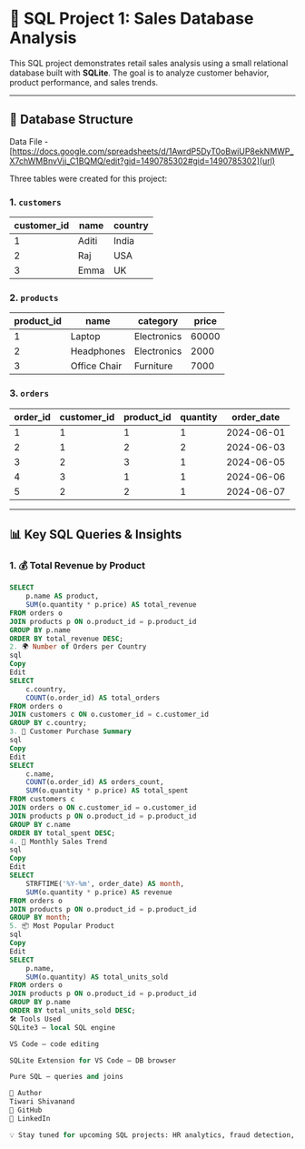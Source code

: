 # 🧾 SQL Project 1: Sales Database Analysis

This SQL project demonstrates retail sales analysis using a small relational database built with **SQLite**. The goal is to analyze customer behavior, product performance, and sales trends.

---

## 🧱 Database Structure 

Data File - [https://docs.google.com/spreadsheets/d/1AwrdP5DyT0oBwiUP8ekNMWP_X7chWMBnvVjj_C1BQMQ/edit?gid=1490785302#gid=1490785302](url)

Three tables were created for this project:

### 1. `customers`

| customer_id | name  | country |
|-------------|-------|---------|
| 1           | Aditi | India   |
| 2           | Raj   | USA     |
| 3           | Emma  | UK      |

### 2. `products`

| product_id | name         | category     | price  |
|------------|--------------|--------------|--------|
| 1          | Laptop       | Electronics  | 60000  |
| 2          | Headphones   | Electronics  | 2000   |
| 3          | Office Chair | Furniture    | 7000   |

### 3. `orders`

| order_id | customer_id | product_id | quantity | order_date |
|----------|-------------|------------|----------|------------|
| 1        | 1           | 1          | 1        | 2024-06-01 |
| 2        | 1           | 2          | 2        | 2024-06-03 |
| 3        | 2           | 3          | 1        | 2024-06-05 |
| 4        | 3           | 1          | 1        | 2024-06-06 |
| 5        | 2           | 2          | 1        | 2024-06-07 |

---

## 📊 Key SQL Queries & Insights

### 1. 💰 Total Revenue by Product

```sql
SELECT 
    p.name AS product,
    SUM(o.quantity * p.price) AS total_revenue
FROM orders o
JOIN products p ON o.product_id = p.product_id
GROUP BY p.name
ORDER BY total_revenue DESC;
2. 🌍 Number of Orders per Country
sql
Copy
Edit
SELECT 
    c.country,
    COUNT(o.order_id) AS total_orders
FROM orders o
JOIN customers c ON o.customer_id = c.customer_id
GROUP BY c.country;
3. 👤 Customer Purchase Summary
sql
Copy
Edit
SELECT 
    c.name,
    COUNT(o.order_id) AS orders_count,
    SUM(o.quantity * p.price) AS total_spent
FROM customers c
JOIN orders o ON c.customer_id = o.customer_id
JOIN products p ON o.product_id = p.product_id
GROUP BY c.name
ORDER BY total_spent DESC;
4. 📅 Monthly Sales Trend
sql
Copy
Edit
SELECT 
    STRFTIME('%Y-%m', order_date) AS month,
    SUM(o.quantity * p.price) AS revenue
FROM orders o
JOIN products p ON o.product_id = p.product_id
GROUP BY month;
5. 📦 Most Popular Product
sql
Copy
Edit
SELECT 
    p.name,
    SUM(o.quantity) AS total_units_sold
FROM orders o
JOIN products p ON o.product_id = p.product_id
GROUP BY p.name
ORDER BY total_units_sold DESC;
🛠️ Tools Used
SQLite3 – local SQL engine

VS Code – code editing

SQLite Extension for VS Code – DB browser

Pure SQL – queries and joins

📌 Author
Tiwari Shivanand
🔗 GitHub
🔗 LinkedIn

💡 Stay tuned for upcoming SQL projects: HR analytics, fraud detection, product behavior, and more!

